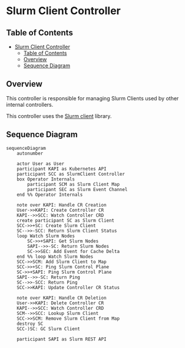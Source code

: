 # Slurm Client Controller

## Table of Contents

<!-- mdformat-toc start --slug=github --no-anchors --maxlevel=6 --minlevel=1 -->

- [Slurm Client Controller](#slurm-client-controller)
  - [Table of Contents](#table-of-contents)
  - [Overview](#overview)
  - [Sequence Diagram](#sequence-diagram)

<!-- mdformat-toc end -->

## Overview

This controller is responsible for managing Slurm Clients used by other internal
controllers.

This controller uses the [Slurm client] library.

## Sequence Diagram

```mermaid
sequenceDiagram
    autonumber

    actor User as User
    participant KAPI as Kubernetes API
    participant SCC as SlurmClient Controller
    box Operator Internals
        participant SCM as Slurm Client Map
        participant SEC as Slurm Event Channel
    end %% Operator Internals

    note over KAPI: Handle CR Creation
    User->>KAPI: Create Controller CR
    KAPI-->>SCC: Watch Controller CRD
    create participant SC as Slurm Client
    SCC->>+SC: Create Slurm Client
    SC-->>-SCC: Return Slurm Client Status
    loop Watch Slurm Nodes
        SC->>+SAPI: Get Slurm Nodes
        SAPI-->>-SC: Return Slurm Nodes
        SC->>SEC: Add Event for Cache Delta
    end %% loop Watch Slurm Nodes
    SCC->>SCM: Add Slurm Client to Map
    SCC->>+SC: Ping Slurm Control Plane
    SC->>+SAPI: Ping Slurm Control Plane
    SAPI-->>-SC: Return Ping
    SC-->>-SCC: Return Ping
    SCC->>KAPI: Update Controller CR Status

    note over KAPI: Handle CR Deletion
    User->>KAPI: Delete Controller CR
    KAPI-->>SCC: Watch Controller CRD
    SCM-->>SCC: Lookup Slurm Client
    SCC->>SCM: Remove Slurm Client from Map
    destroy SC
    SCC-)SC: GC Slurm Client

    participant SAPI as Slurm REST API
```

<!-- Links -->

[slurm client]: https://github.com/SlinkyProject/slurm-client
